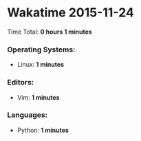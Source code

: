 # Wakatime 2015-11-24

Time Total: **0 hours 1 minutes**

### Operating Systems:
- Linux: **1 minutes** 

### Editors:
- Vim: **1 minutes** 

### Languages:
- Python: **1 minutes** 

